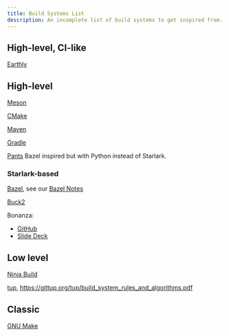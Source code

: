 ```yaml
---
title: Build Systems List
description: An incomplete list of build systems to get inspired from.
---
```


## High-level, CI-like

[Earthly](https://github.com/earthly/earthly)

## High-level

[Meson](https://mesonbuild.com/)

[CMake](https://cmake.org/)

[Maven](https://maven.apache.org/index.html)

[Gradle](https://gradle.org/)

[Pants](https://www.pantsbuild.org/) Bazel inspired but with Python instead of Starlark.

### Starlark-based

[Bazel](https://bazel.build/), see our [Bazel Notes](/zack/other_build_systems/bazel_terminology)

[Buck2](https://buck2.build/)

Bonanza:

- [GitHub](https://github.com/buildbarn/bonanza)
- [Slide Deck](https://docs.google.com/presentation/d/1uh6CxvvziQunw55e_bs1Juz3jfaiE-QJVs2DCfeMeTw/edit?usp=sharing)

## Low level

[Ninja Build](https://ninja-build.org/)

[tup](https://gittup.org/tup/), https://gittup.org/tup/build_system_rules_and_algorithms.pdf


## Classic

[GNU Make](https://www.gnu.org/software/make/)
